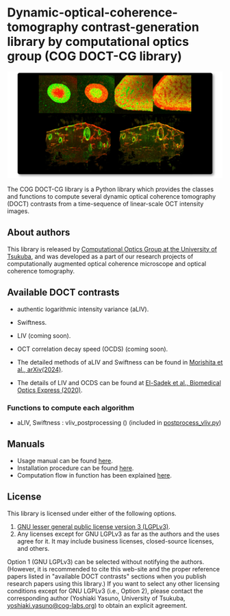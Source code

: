 # Dynamic-optical-coherence-tomography contrast-generation library by computational optics group (COG DOCT-CG library) 
![topPicture](Manual/figures/topPicture.jpg)

The COG DOCT-CG library is a Python library which provides the classes and functions to compute several dynamic optical coherence tomography (DOCT) contrasts from a time-sequence of linear-scale OCT intensity images.

About authors
--------------
This library is released by [Computational Optics Group at the University of Tsukuba](https://cog-news.blogspot.com/), and was developed as a part of our research projects of computationally augmented optical coherence microscope and optical coherence tomography.

Available DOCT contrasts
---------------------------
- authentic logarithmic intensity variance (aLIV).
- Swiftness.
- LIV (coming soon).
- OCT correlation decay speed (OCDS) (coming soon).

- The detailed methods of aLIV and Swiftness can be found in [Morishita et al., arXiv(2024)](https://doi.org/10.48550/arXiv.2412.09351).
- The details of LIV and OCDS can be found at [El-Sadek et al., Biomedical Optics Express (2020)](https://doi.org/10.1364/BOE.404336).

### Functions to compute each algorithm
- aLIV, Swiftness : vliv_postprocessing () (included in [postprocess_vliv.py](Program/VLIV/postprocess_vliv.py))

Manuals
------------------------
- Usage manual can be found [here](Manual/Usage.md).
- Installation procedure can be found [here](Manual/Installation.md).
- Computation flow in function has been explained [here](Manual/Structure.md).

License
-----------------------
This library is licensed under either of the following options.
1. [GNU lesser general public license version 3 (LGPLv3)](LICENSE.md).
2. Any licenses except for GNU LGPLv3 as far as the authors and the uses agree for it. It may include business licenses, closed-source licenses, and others. 
 
Option 1 (GNU LGPLv3) can be selected without notifying the authors. (However, it is recommended to cite this web-site and the proper reference papers listed in "available DOCT contrasts" sections when you publish research papers using this library.)
If you want to select any other licensing conditions except for GNU LGPLv3 (i.e., Option 2), please contact the corresponding author (Yoshiaki Yasuno, University of Tsukuba, <yoshiaki.yasuno@cog-labs.org>) to obtain an explicit agreement.
